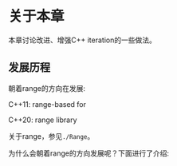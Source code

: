 # 关于本章

本章讨论改进、增强C++ iteration的一些做法。

## 发展历程

朝着range的方向在发展:

C++11: range-based for

C++20: range library

关于range，参见`./Range`。

为什么会朝着range的方向发展呢？下面进行了介绍:


